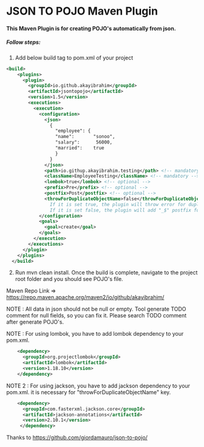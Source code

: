 # JSON TO POJO Maven Plugin

#### This Maven Plugin is for creating POJO's automatically from json.

##### Follow steps:

1. Add below build tag to pom.xml of your project

```xml
<build>
    <plugins>
      <plugin>
        <groupId>io.github.akayibrahim</groupId>
        <artifactId>jsontopojo</artifactId>
        <version>1.5</version>
        <executions>
          <execution>
            <configuration>
              <json>
                {
                  "employee": {
                  "name":       "sonoo",
                  "salary":      56000,
                  "married":    true
                  }
                }
              </json>
              <path>io.githup.akayibrahim.testing</path> <!-- mandatory -->
              <className>EmployeeTesting</className> <!-- mandatory -->
              <lombok>true</lombok> <!-- optional -->
              <prefix>Pre</prefix> <!-- optional -->
              <postfix>Post</postfix> <!-- optional -->
              <throwForDuplicateObjectName>false</throwForDuplicateObjectName> <!-- optional - default: false
                If it is set true, the plugin will throw error for duplicate object name. You have to fix this names at json and regenerate. 
                If it is set false, the plugin will add "_$" postfix for duplicate object name and add TODO to this class for change information. -->
            </configuration>
            <goals>
              <goal>create</goal>
            </goals>
          </execution>
        </executions>
      </plugin>
    </plugins>
  </build>
```
2. Run mvn clean install. Once the build is complete, navigate to the project root folder and you should see POJO's file.

Maven Repo Link => https://repo.maven.apache.org/maven2/io/github/akayibrahim/

NOTE : All data in json should not be null or empty. Tool generate TODO comment for null fields, so you can fix it. Please search TODO comment after generate POJO's.

NOTE : For using lombok, you have to add lombok dependency to your pom.xml.
```xml    
    <dependency>
      <groupId>org.projectlombok</groupId>
      <artifactId>lombok</artifactId>
      <version>1.18.10</version>
    </dependency>
```
NOTE 2 : For using jackson, you have to add jackson dependency to your pom.xml. it is necessary for "throwForDuplicateObjectName" key.
```xml    
    <dependency>
      <groupId>com.fasterxml.jackson.core</groupId>
      <artifactId>jackson-annotations</artifactId>
      <version>2.10.1</version>
     </dependency>
```
Thanks to https://github.com/giordamauro/json-to-pojo/



